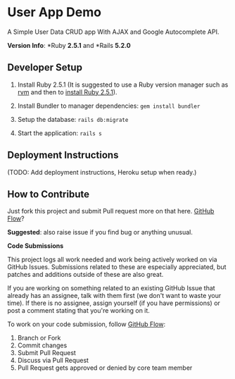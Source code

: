 # User App Demo 
A Simple User Data CRUD app With AJAX and Google Autocomplete API.

**__Version Info__**: *Ruby **2.5.1** and *Rails **5.2.0**
## Developer Setup

1. Install Ruby 2.5.1 (It is suggested to use a Ruby version manager such as [rvm](https://rvm.io/rvm/install) and then to [install Ruby 2.5.1](https://www.phusionpassenger.com/library/walkthroughs/deploy/ruby/ownserver/nginx/oss/install_language_runtime.html)).

1. Install Bundler to manager dependencies: `gem install bundler`
1. Setup the database: `rails db:migrate`

1. Start the application: `rails s`


## Deployment Instructions

(TODO: Add deployment instructions, Heroku setup when ready.)

## How to Contribute

Just fork this project and submit Pull request more on that here. [GitHub Flow](https://guides.github.com/introduction/flow/)? 

**__Suggested__**: also raise issue if you find bug or anything unusual.

**Code Submissions**

This project logs all work needed and work being actively worked on via GitHub Issues. Submissions related to these are especially appreciated, but patches and additions outside of these are also great.

If you are working on something related to an existing GitHub Issue that already has an assignee, talk with them first (we don't want to waste your time). If there is no assignee, assign yourself (if you have permissions) or post a comment stating that you're working on it.

To work on your code submission, follow [GitHub Flow](https://guides.github.com/introduction/flow/):

1. Branch or Fork
1. Commit changes
1. Submit Pull Request
1. Discuss via Pull Request
1. Pull Request gets approved or denied by core team member


